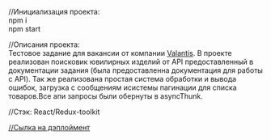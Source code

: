 //Инициализация проекта:  
npm i  
npm start  

//Описания проекта:  
Тестовое задание для вакансии от компании [Valantis](https://hh.ru/employer/5241283?hhtmFrom=vacancy). В проекте реализован поисковик ювилирных изделий от API предоставленный в документации задания (была предоставленна документация для работы с API). Так же реализована простая система обработки и вывода ошибок, загрузка с сообщениям исистемы пагинации для списка товаров.Все апи запросы были обернуты в asyncThunk.  

//Стэк: React/Redux-toolkit  

[//Сылка на дэплоймент](http://f553443i.beget.tech/) 


